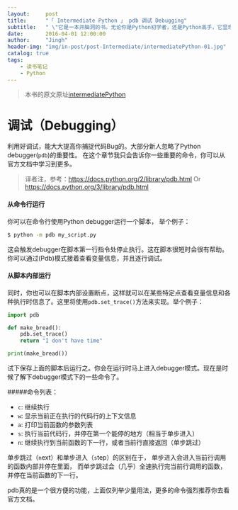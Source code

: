 ```yaml
---
layout:     post
title:      "「 Intermediate Python 」 pdb 调试 Debugging"
subtitle:   " \"它是一本开脑洞的书。无论你是Python初学者，还是Python高手，它显现给你的永远是Python里最美好的事物。\""
date:       2016-04-01 12:00:00
author:     "Jingh"
header-img: "img/in-post/post-Intermediate/intermediatePython-01.jpg"
catalog: true
tags:
    - 读书笔记
    - Python
---
```


> 本书的原文原址[intermediatePython](http://book.pythontips.com)

# 调试（Debugging）

利用好调试，能大大提高你捕捉代码Bug的。大部分新人忽略了Python debugger(```pdb```)的重要性。 在这个章节我只会告诉你一些重要的命令，你可以从官方文档中学习到更多。

> 译者注，参考：https://docs.python.org/2/library/pdb.html
Or https://docs.python.org/3/library/pdb.html

#### 从命令行运行

你可以在命令行使用Python debugger运行一个脚本， 举个例子：
```bash
$ python -m pdb my_script.py
```

这会触发debugger在脚本第一行指令处停止执行。这在脚本很短时会很有帮助。你可以通过(Pdb)模式接着查看变量信息，并且逐行调试。

#### 从脚本内部运行

同时，你也可以在脚本内部设置断点，这样就可以在某些特定点查看变量信息和各种执行时信息了。这里将使用```pdb.set_trace()```方法来实现。举个例子：
```python
import pdb

def make_bread():
    pdb.set_trace()
    return "I don't have time"

print(make_bread())
```

试下保存上面的脚本后运行之。你会在运行时马上进入debugger模式。现在是时候了解下debugger模式下的一些命令了。

#####命令列表：

- ```c```: 继续执行
- ```w```: 显示当前正在执行的代码行的上下文信息
- ```a```: 打印当前函数的参数列表
- ```s```: 执行当前代码行，并停在第一个能停的地方（相当于单步进入）
- ```n```: 继续执行到当前函数的下一行，或者当前行直接返回（单步跳过）

单步跳过（```n```ext）和单步进入（```s```tep）的区别在于， 单步进入会进入当前行调用的函数内部并停在里面， 而单步跳过会（几乎）全速执行完当前行调用的函数，并停在当前函数的下一行。

pdb真的是一个很方便的功能，上面仅列举少量用法，更多的命令强烈推荐你去看官方文档。

